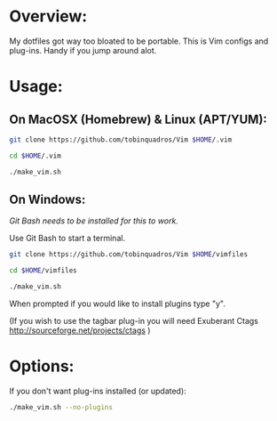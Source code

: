 # Overview:

My dotfiles got way too bloated to be portable. This is Vim configs and
plug-ins. Handy if you jump around alot.

# Usage:

## On MacOSX (Homebrew) & Linux (APT/YUM):

```sh
git clone https://github.com/tobinquadros/Vim $HOME/.vim

cd $HOME/.vim

./make_vim.sh
```

## On Windows:

_Git Bash needs to be installed for this to work._

Use Git Bash to start a terminal.

```sh
git clone https://github.com/tobinquadros/Vim $HOME/vimfiles

cd $HOME/vimfiles

./make_vim.sh
```
When prompted if you would like to install plugins type "y".

(If you wish to use the tagbar plug-in you will need Exuberant Ctags http://sourceforge.net/projects/ctags )

# Options:

If you don't want plug-ins installed (or updated):

```sh
./make_vim.sh --no-plugins
```

